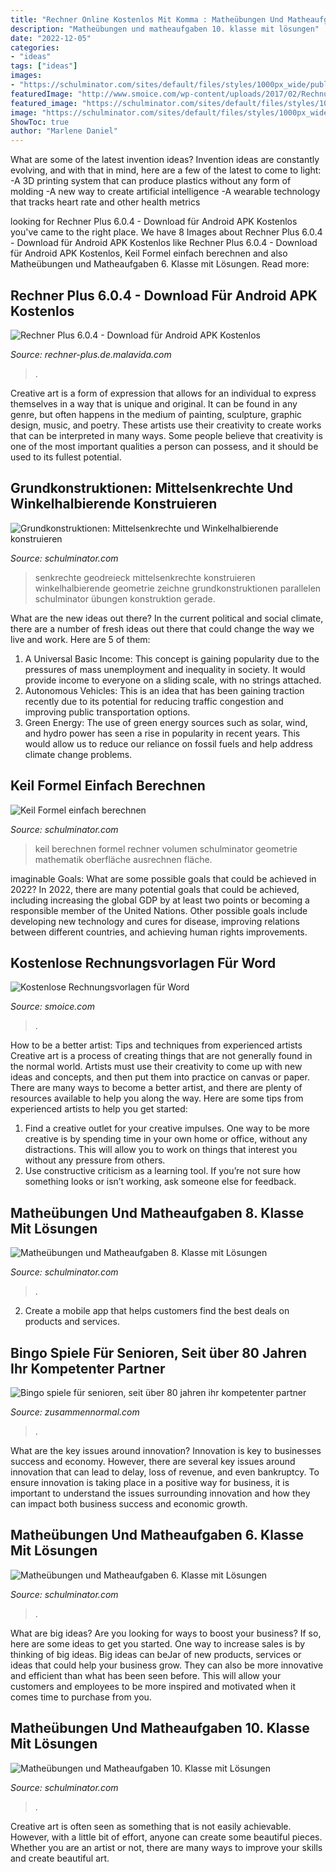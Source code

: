 ```yaml
---
title: "Rechner Online Kostenlos Mit Komma : Matheübungen Und Matheaufgaben 8. Klasse Mit Lösungen"
description: "Matheübungen und matheaufgaben 10. klasse mit lösungen"
date: "2022-12-05"
categories:
- "ideas"
tags: ["ideas"]
images:
- "https://schulminator.com/sites/default/files/styles/1000px_wide/public/pdfpreview/379-ueb62_0.png?itok=E05yMbdP"
featuredImage: "http://www.smoice.com/wp-content/uploads/2017/02/Rechnungsvorlage-Word-SMOICE-Nummer-3.jpg"
featured_image: "https://schulminator.com/sites/default/files/styles/1000px_wide/public/pdfpreview/398-ueb83_0.png?itok=SdOMwcX8"
image: "https://schulminator.com/sites/default/files/styles/1000px_wide/public/pdfpreview/417-ueb103_0.png?itok=ZMW-fPYW"
ShowToc: true
author: "Marlene Daniel"
---
```



What are some of the latest invention ideas?
Invention ideas are constantly evolving, and with that in mind, here are a few of the latest to come to light: 
-A 3D printing system that can produce plastics without any form of molding 
-A new way to create artificial intelligence 
-A wearable technology that tracks heart rate and other health metrics

	

		
looking for Rechner Plus 6.0.4 - Download für Android APK Kostenlos you've came to the right place. We have 8 Images about Rechner Plus 6.0.4 - Download für Android APK Kostenlos like Rechner Plus 6.0.4 - Download für Android APK Kostenlos, Keil Formel einfach berechnen and also Matheübungen und Matheaufgaben 6. Klasse mit Lösungen. Read more:
		
    
## Rechner Plus 6.0.4 - Download Für Android APK Kostenlos

<img loading=lazy src="https://imag.malavida.com/mvimgbig/download-fs/calculadora-plus-14869-5.jpg" onerror="this.onerror=null;this.src='https://tse4.mm.bing.net/th?id=OIP.TrKnvZCI36l4feon138_LQHaQD&amp;pid=15.1';" alt="Rechner Plus 6.0.4 - Download für Android APK Kostenlos">

_Source: rechner-plus.de.malavida.com_

>. 

	

Creative art is a form of expression that allows for an individual to express themselves in a way that is unique and original. It can be found in any genre, but often happens in the medium of painting, sculpture, graphic design, music, and poetry. These artists use their creativity to create works that can be interpreted in many ways. Some people believe that creativity is one of the most important qualities a person can possess, and it should be used to its fullest potential.

    
## Grundkonstruktionen: Mittelsenkrechte Und Winkelhalbierende Konstruieren

<img loading=lazy src="https://schulminator.com/sites/default/files/styles/1000px_wide/public/users/21/image/zeichne-gerade-senkrechte-geodreieck.png?itok=pr0HyOc1" onerror="this.onerror=null;this.src='https://tse2.mm.bing.net/th?id=OIP.TfZ5VZH48_cE5rHJj7SiqQHaFe&amp;pid=15.1';" alt="Grundkonstruktionen: Mittelsenkrechte und Winkelhalbierende konstruieren">

_Source: schulminator.com_

>senkrechte geodreieck mittelsenkrechte konstruieren winkelhalbierende geometrie zeichne grundkonstruktionen parallelen schulminator übungen konstruktion gerade. 

	

What are the new ideas out there?
In the current political and social climate, there are a number of fresh ideas out there that could change the way we live and work. Here are 5 of them: 
1. A Universal Basic Income: This concept is gaining popularity due to the pressures of mass unemployment and inequality in society. It would provide income to everyone on a sliding scale, with no strings attached.
2. Autonomous Vehicles: This is an idea that has been gaining traction recently due to its potential for reducing traffic congestion and improving public transportation options.
3. Green Energy: The use of green energy sources such as solar, wind, and hydro power has seen a rise in popularity in recent years. This would allow us to reduce our reliance on fossil fuels and help address climate change problems.

    
## Keil Formel Einfach Berechnen

<img loading=lazy src="https://schulminator.com/sites/default/files/styles/1000px_wide/public/users/1/image/keil-formel-berechnen-rechner.png?itok=qBI5nd3z" onerror="this.onerror=null;this.src='https://tse3.mm.bing.net/th?id=OIP.HXwB4bPogzNE-oeZhrq4mAHaDu&amp;pid=15.1';" alt="Keil Formel einfach berechnen">

_Source: schulminator.com_

>keil berechnen formel rechner volumen schulminator geometrie mathematik oberfläche ausrechnen fläche. 

	

imaginable Goals: What are some possible goals that could be achieved in 2022?
In 2022, there are many potential goals that could be achieved, including increasing the global GDP by at least two points or becoming a responsible member of the United Nations. Other possible goals include developing new technology and cures for disease, improving relations between different countries, and achieving human rights improvements.

    
## Kostenlose Rechnungsvorlagen Für Word

<img loading=lazy src="http://www.smoice.com/wp-content/uploads/2017/02/Rechnungsvorlage-Word-SMOICE-Nummer-3.jpg" onerror="this.onerror=null;this.src='https://tse4.mm.bing.net/th?id=OIP.-OgWavGHoVraHWv0s4E8nwAAAA&amp;pid=15.1';" alt="Kostenlose Rechnungsvorlagen für Word">

_Source: smoice.com_

>. 

	

How to be a better artist: Tips and techniques from experienced artists
Creative art is a process of creating things that are not generally found in the normal world. Artists must use their creativity to come up with new ideas and concepts, and then put them into practice on canvas or paper. There are many ways to become a better artist, and there are plenty of resources available to help you along the way. Here are some tips from experienced artists to help you get started: 
1. Find a creative outlet for your creative impulses. One way to be more creative is by spending time in your own home or office, without any distractions. This will allow you to work on things that interest you without any pressure from others. 
2. Use constructive criticism as a learning tool. If you’re not sure how something looks or isn’t working, ask someone else for feedback.

    
## Matheübungen Und Matheaufgaben 8. Klasse Mit Lösungen

<img loading=lazy src="https://schulminator.com/sites/default/files/styles/1000px_wide/public/pdfpreview/398-ueb83_0.png?itok=SdOMwcX8" onerror="this.onerror=null;this.src='https://tse3.mm.bing.net/th?id=OIP.luJ-A-Lhm2xOvyVaU9TwrQHaKe&amp;pid=15.1';" alt="Matheübungen und Matheaufgaben 8. Klasse mit Lösungen">

_Source: schulminator.com_

>. 

	

2. Create a mobile app that helps customers find the best deals on products and services.

    
## Bingo Spiele Für Senioren, Seit über 80 Jahren Ihr Kompetenter Partner

<img loading=lazy src="https://zusammennormal.com/lppsr/eBsb2nCVV--P_NgJrklWGgHaFP.jpg" onerror="this.onerror=null;this.src='https://tse3.mm.bing.net/th?id=OIP.x9y06jHvr16lT8D4qo3hRQAAAA&amp;pid=15.1';" alt="Bingo spiele für senioren, seit über 80 jahren ihr kompetenter partner">

_Source: zusammennormal.com_

>. 

	

What are the key issues around innovation?
Innovation is key to businesses success and economy. However, there are several key issues around innovation that can lead to delay, loss of revenue, and even bankruptcy. To ensure innovation is taking place in a positive way for business, it is important to understand the issues surrounding innovation and how they can impact both business success and economic growth.

    
## Matheübungen Und Matheaufgaben 6. Klasse Mit Lösungen

<img loading=lazy src="https://schulminator.com/sites/default/files/styles/1000px_wide/public/pdfpreview/379-ueb62_0.png?itok=E05yMbdP" onerror="this.onerror=null;this.src='https://tse2.mm.bing.net/th?id=OIP.80e1xVFy-jTSZLjllbimiwHaKe&amp;pid=15.1';" alt="Matheübungen und Matheaufgaben 6. Klasse mit Lösungen">

_Source: schulminator.com_

>. 

	

What are big ideas?
Are you looking for ways to boost your business? If so, here are some ideas to get you started. 
One way to increase sales is by thinking of big ideas. Big ideas can beJar of new products, services or ideas that could help your business grow. They can also be more innovative and efficient than what has been seen before. This will allow your customers and employees to be more inspired and motivated when it comes time to purchase from you.

    
## Matheübungen Und Matheaufgaben 10. Klasse Mit Lösungen

<img loading=lazy src="https://schulminator.com/sites/default/files/styles/1000px_wide/public/pdfpreview/417-ueb103_0.png?itok=ZMW-fPYW" onerror="this.onerror=null;this.src='https://tse4.mm.bing.net/th?id=OIP.3CZUI07kepbeEXfQ1RdqXwHaKe&amp;pid=15.1';" alt="Matheübungen und Matheaufgaben 10. Klasse mit Lösungen">

_Source: schulminator.com_

>. 

	

Creative art is often seen as something that is not easily achievable. However, with a little bit of effort, anyone can create some beautiful pieces. Whether you are an artist or not, there are many ways to improve your skills and create beautiful art.


